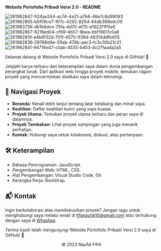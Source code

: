 **Website Portofolio Pribadi Versi 2.0 - README**

![261982847-524ae244-ac74-4e21-a7b6-46e7c8d99093](https://github.com/fifovalle/WEBSITE-PORTOFOLIO-PRIBADI-VERSI-2.0/assets/90078068/a86f061f-8572-40d2-b134-f478c6c1343f)
![261982855-b5f09ce7-6f7c-4292-825d-44db368edc09](https://github.com/fifovalle/WEBSITE-PORTOFOLIO-PRIBADI-VERSI-2.0/assets/90078068/232726ab-4c20-4f0e-8513-dac0ff13c93c)
![261983736-db1b6dce-75fa-4d70-af70-e1922f1ff5e6](https://github.com/fifovalle/WEBSITE-PORTOFOLIO-PRIBADI-VERSI-2.0/assets/90078068/1ee33d67-8127-4c12-861d-d0884dc26b18)
![261982867-8216ed04-cf69-4b57-8bea-bbf16611c0a8](https://github.com/fifovalle/WEBSITE-PORTOFOLIO-PRIBADI-VERSI-2.0/assets/90078068/ba8bcbec-9365-4bfa-844b-2b496ecd1cd2)
![261982819-a4b6f32d-701f-4570-939d-48314ddfb455](https://github.com/fifovalle/WEBSITE-PORTOFOLIO-PRIBADI-VERSI-2.0/assets/90078068/f0b0424e-c71e-4b1e-938a-46e3570c7033)
![261982836-29788d4e-39ab-478b-aac3-fc3c30b21c21](https://github.com/fifovalle/WEBSITE-PORTOFOLIO-PRIBADI-VERSI-2.0/assets/90078068/7f7eec76-3f4f-4e4a-b466-6816247f1cd0)
![261982841-94716e47-c0ab-4535-b453-4c27faada2a5](https://github.com/fifovalle/WEBSITE-PORTOFOLIO-PRIBADI-VERSI-2.0/assets/90078068/4c263203-3ca7-45f6-945b-7851c67a30c5)

Selamat datang di Website Portofolio Pribadi Versi 2.0 saya di GitHub! 🚀

Jelajahi karya terbaru dan keterampilan saya dalam dunia pengembangan perangkat lunak. Dari aplikasi web hingga proyek mobile, temukan ragam proyek yang mencerminkan dedikasi saya dalam teknologi.

## 📂 Navigasi Proyek

- **Beranda:** Kenali lebih lanjut tentang latar belakang dan minat saya.
- **Keahlian:** Daftar keahlian kunci yang saya kuasai.
- **Proyek Utama:** Temukan proyek utama terbaru dan peran saya di dalamnya.
- **Proyek Tambahan:** Lihat proyek sampingan yang juga menarik perhatian.
- **Kontak:** Hubungi saya untuk kolaborasi, diskusi, atau pertanyaan.

## 🛠️ Keterampilan

- Bahasa Pemrograman: JavaScript.
- Pengembangan Web: HTML, CSS.
- Alat Pengembangan: Visual Studio Code, Git
- Kerangka Kerja: Bootstrap.

## 📬 Kontak

Ingin berkolaborasi atau mendiskusikan proyek? Jangan ragu untuk menghubungi saya melalui email di [fifanaufal10@gmail.com](mailto:fifanaufal10@gmail.com) atau terhubung dengan saya di [WhatApp](https://wa.me/+6281223652490).

Terima kasih telah mengunjungi Website Portofolio Pribadi Versi 2.0 saya di GitHub! 🙌

<div align="center">
  &copy; 2023 Naufal FIFA
</div>
